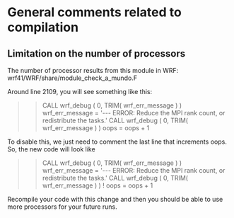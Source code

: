 # General comments related to compilation

## Limitation on the number of processors
The number of processor results from this module in WRF: wrf41/WRF/share/module_check_a_mundo.F

Around line 2109, you will see something like this:

>>CALL wrf_debug ( 0, TRIM( wrf_err_message ) )
>>wrf_err_message = '--- ERROR: Reduce the MPI rank count, or redistribute the tasks.'
>>CALL wrf_debug ( 0, TRIM( wrf_err_message ) )
>>oops = oops + 1

To disable this, we just need to comment the last line that increments oops. So, the new code will look like

>>CALL wrf_debug ( 0, TRIM( wrf_err_message ) )
>>wrf_err_message = '--- ERROR: Reduce the MPI rank count, or redistribute the tasks.'
>>CALL wrf_debug ( 0, TRIM( wrf_err_message ) )
>>! oops = oops + 1

Recompile your code with this change and then you should be able to use more processors for your future runs. 
